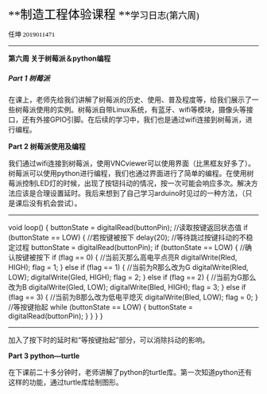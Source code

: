 <font face="黑体" size="5" color="black">**制造工程体验课程 **</font><font face="楷体" size="4" color="black">学习日志(第六周)</font>

<font face="楷体" size="2" color="black">任坤 2019011471</font> 

___________________________________________________________________

**第六周  关于树莓派＆python编程**

##### Part 1   树莓派

在课上，老师先给我们讲解了树莓派的历史、使用、普及程度等，给我们展示了一些树莓派使用的实例。树莓派自带Linux系统，有蓝牙、wifi等模块，摄像头等接口，还有外接GPIO引脚。在后续的学习中，我们也是通过wifi连接到树莓派，进行编程。 

**Part 2   树莓派使用及编程**

我们通过wifi连接到树莓派，使用VNCviewer可以使用界面（比黑框友好多了）。树莓派可以使用python进行编程，我们也通过界面进行了简单的编程。在使用树莓派控制LED灯的时候，出现了按钮抖动的情况，按一次可能会响应多次。解决方法应该是合理设置延时。我后来想到了自己学习arduino时见过的一种方法，（只是课后没有机会尝试）。

---

void loop() {
  buttonState = digitalRead(buttonPin); //读取按键返回状态值
  if (buttonState == LOW) { //若按键被按下
    delay(20); //等待跳过按键抖动的不稳定过程
    buttonState = digitalRead(buttonPin);
    if (buttonState == LOW) { //确认按键被按下
      if (flag == 0) {
        //当前灭那么高电平点亮R
        digitalWrite(Rled, HIGH);
        flag = 1;
      }
      else if (flag  == 1) {
        //当前为R那么改为G
        digitalWrite(Rled, LOW);
        digitalWrite(Gled, HIGH);
        flag = 2;
      }
      else if (flag  == 2) {
        //当前为G那么改为B
        digitalWrite(Gled, LOW);
        digitalWrite(Bled, HIGH);
        flag = 3;
      }
      else if (flag  == 3) {
        //当前为B那么改为低电平熄灭
        digitalWrite(Bled, LOW);
        flag = 0;
      }
      //等按键抬起
      while (buttonState == LOW) {
        buttonState = digitalRead(buttonPin);
      }
    }
  }
}

---

加入了按下时的延时和“等按键抬起”部分，可以消除抖动的影响。

**Part 3   python—turtle**

在下课前二十多分钟时，老师讲解了python的turtle库。第一次知道python还有这样的功能，通过turtle库绘制图形。